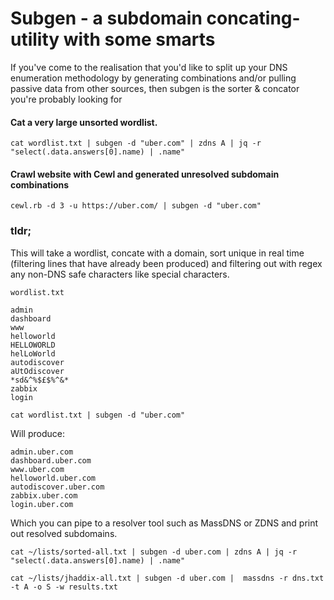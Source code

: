 # Subgen - a subdomain concating-utility with some smarts
If you've come to the realisation that you'd like to split up your DNS enumeration methodology by generating combinations and/or pulling passive data from other sources, then subgen is the sorter & concator you're probably looking for


#### Cat a very large unsorted wordlist.
```
cat wordlist.txt | subgen -d "uber.com" | zdns A | jq -r "select(.data.answers[0].name) | .name" 
```

#### Crawl website with Cewl and generated unresolved subdomain combinations
```
cewl.rb -d 3 -u https://uber.com/ | subgen -d "uber.com"
```

### tldr;
This will take a wordlist, concate with a domain, sort unique in real time (filtering lines that have already been produced) and filtering out with regex any non-DNS safe characters like special characters. 

`wordlist.txt`
```
admin
dashboard
www
helloworld
HELLOWORLD
helLoWorld
autodiscover
aUtOdiscover
*sd&^%$£$%^&*
zabbix
login
```

```
cat wordlist.txt | subgen -d "uber.com"
```

Will produce:

```
admin.uber.com
dashboard.uber.com
www.uber.com
helloworld.uber.com
autodiscover.uber.com
zabbix.uber.com
login.uber.com
```

Which you can pipe to a resolver tool such as MassDNS or ZDNS and print out resolved subdomains.

```
cat ~/lists/sorted-all.txt | subgen -d uber.com | zdns A | jq -r "select(.data.answers[0].name) | .name" 
```


```
cat ~/lists/jhaddix-all.txt | subgen -d uber.com |  massdns -r dns.txt -t A -o S -w results.txt

```


